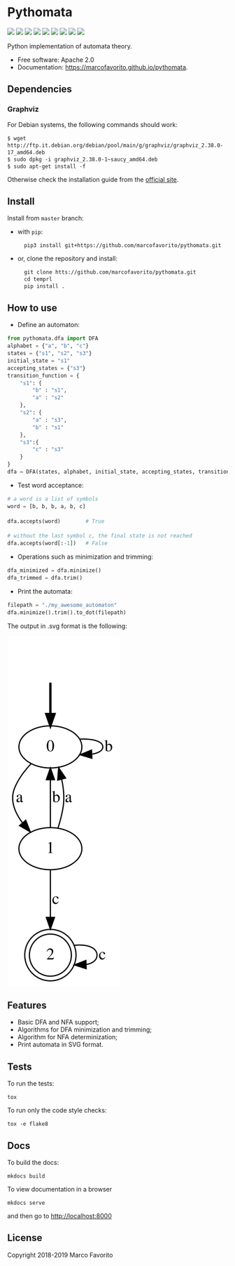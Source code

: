 # Pythomata


[![](https://img.shields.io/pypi/v/pythomata.svg)](https://pypi.python.org/pypi/pythomata)
[![](https://img.shields.io/travis/marcofavorito/pythomata.svg)](https://travis-ci.org/marcofavorito/pythomata)
[![](https://img.shields.io/pypi/pyversions/pythomata.svg)](https://pypi.python.org/pypi/pythomata)
[![](https://readthedocs.org/projects/pythomata/badge/?version=latest)](https://pythomata.readthedocs.io/en/latest/?badge=latest)
[![](https://img.shields.io/badge/status-development-orange.svg)](https://img.shields.io/badge/status-development-orange.svg)
[![](https://coveralls.io/repos/github/marcofavorito/pythomata/badge.svg?branch=master)](https://coveralls.io/github/marcofavorito/pythomata?branch=master)
[![](https://img.shields.io/badge/flake8-checked-blueviolet)](https://img.shields.io/badge/flake8-checked-blueviolet)
[![](https://img.shields.io/badge/mypy-checked-blue)](https://img.shields.io/badge/mypy-checked-blue)
[![](https://img.shields.io/badge/license-Apache%202-lightgrey)](https://img.shields.io/badge/license-Apache%202-lightgrey)

Python implementation of automata theory.


* Free software: Apache 2.0
* Documentation: https://marcofavorito.github.io/pythomata.

## Dependencies

### Graphviz


For Debian systems, the following commands should work:

    $ wget http://ftp.it.debian.org/debian/pool/main/g/graphviz/graphviz_2.38.0-17_amd64.deb
    $ sudo dpkg -i graphviz_2.38.0-1~saucy_amd64.deb
    $ sudo apt-get install -f

Otherwise check the installation guide from the [official site](https://www.graphviz.org/download/).

## Install

Install from `master` branch:

- with `pip`:


        pip3 install git+https://github.com/marcofavorito/pythomata.git


- or, clone the repository and install:


        git clone htts://github.com/marcofavorito/pythomata.git
        cd temprl
        pip install .



## How to use

* Define an automaton:

```python
from pythomata.dfa import DFA
alphabet = {"a", "b", "c"}
states = {"s1", "s2", "s3"}
initial_state = "s1"
accepting_states = {"s3"}
transition_function = {
    "s1": {
        "b" : "s1",
        "a" : "s2"
    },
    "s2": {
        "a" : "s3",
        "b" : "s1"
    },
    "s3":{
        "c" : "s3"
    }
}
dfa = DFA(states, alphabet, initial_state, accepting_states, transition_function)  
```

* Test word acceptance:

```python
# a word is a list of symbols
word = [b, b, b, a, b, c]

dfa.accepts(word)        # True

# without the last symbol c, the final state is not reached
dfa.accepts(word[:-1])   # False
```

* Operations such as minimization and trimming:

```python
dfa_minimized = dfa.minimize()
dfa_trimmed = dfa.trim()
```

* Print the automata:

```python
filepath = "./my_awesome_automaton"
dfa.minimize().trim().to_dot(filepath)
```

The output in .svg format is the following:

![](img/my_awesome_automaton.svg)


## Features


* Basic DFA and NFA support;
* Algorithms for DFA minimization and trimming;
* Algorithm for NFA determinization;
* Print automata in SVG format.


## Tests

To run the tests:

    tox

To run only the code style checks:

    tox -e flake8

## Docs

To build the docs:


    mkdocs build
    

To view documentation in a browser


    mkdocs serve


and then go to [http://localhost:8000](http://localhost:8000)


## License

Copyright 2018-2019 Marco Favorito

